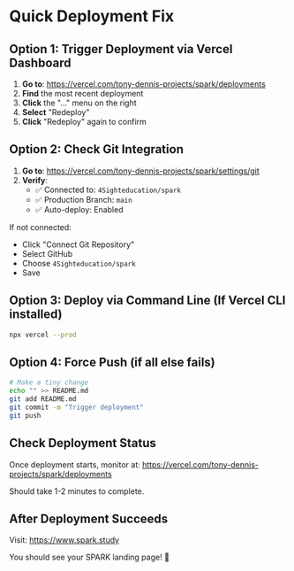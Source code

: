 # Quick Deployment Fix

## Option 1: Trigger Deployment via Vercel Dashboard

1. **Go to**: https://vercel.com/tony-dennis-projects/spark/deployments
2. **Find** the most recent deployment
3. **Click** the "..." menu on the right
4. **Select** "Redeploy"
5. **Click** "Redeploy" again to confirm

## Option 2: Check Git Integration

1. **Go to**: https://vercel.com/tony-dennis-projects/spark/settings/git
2. **Verify**:
   - ✅ Connected to: `4Sighteducation/spark`
   - ✅ Production Branch: `main`
   - ✅ Auto-deploy: Enabled

If not connected:
- Click "Connect Git Repository"
- Select GitHub
- Choose `4Sighteducation/spark`
- Save

## Option 3: Deploy via Command Line (If Vercel CLI installed)

```bash
npx vercel --prod
```

## Option 4: Force Push (if all else fails)

```bash
# Make a tiny change
echo "" >> README.md
git add README.md
git commit -m "Trigger deployment"
git push
```

## Check Deployment Status

Once deployment starts, monitor at:
https://vercel.com/tony-dennis-projects/spark/deployments

Should take 1-2 minutes to complete.

## After Deployment Succeeds

Visit: https://www.spark.study

You should see your SPARK landing page! 🎉

